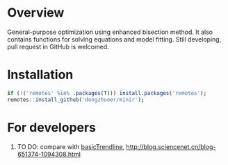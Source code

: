 # Overview

General-purpose optimization using enhanced bisection method. It also contains functions for solving equations and model fitting. Still developing, pull request in GitHub is welcomed.



# Installation

```r
if (!('remotes' %in% .packages(T))) install.packages('remotes');
remotes::install_github('dongzhuoer/minir');
```



# For developers

1. TO DO: compare with [basicTrendline](https://github.com/PhDMeiwp/basicTrendline), http://blog.sciencenet.cn/blog-651374-1094308.html

